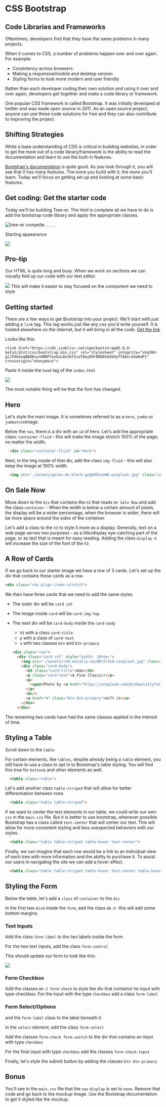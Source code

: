 # CSS Bootstrap

## Code Libraries and Frameworks

Oftentimes, developers find that they have the same problems in many projects.

When it comes to CSS, a number of problems happen over and over again. For example:
- Consistency across browsers
- Making a responsive/mobile and desktop version
- Styling forms to look more modern and user friendly

Rather than each developer coding their own solution and using it over and over again, developers get together and make a code library or framework.

One popular CSS framework is called Bootstrap. It was initially developed at twitter and was made open source in 2011. As an open source project, anyone can use these code solutions for free and they can also contribute to improving the project.

## Shifting Strategies

While a base understanding of CSS is critical in building websites, in order to get the most out of a code library/framework is the ability to read the documentation and learn to use the built-in features.

[Bootstrap's documentation](https://getbootstrap.com/docs/5.0/getting-started/introduction/) is quite good. As you look through it, you will see that it has many features. The more you build with it, the more you'll learn. Today we'll focus on getting set up and looking at some basic features.

## Get coding: Get the starter code

Today we'll be building Tree-er. The html is complete all we have to do is add the bootstrap code library and apply the appropriate classes.

![tree-er compelte](./assets/tree-er-complete.html.png)
..
..
..

Starting appearance

![](./assets/tree-er-start.png)

## Pro-tip

Our HTML is quite long and busy. When we work on sections we can visually fold up our code with our text editor.

![](./assets/code-folding.gif)
This will make it easier to stay focused on the component we need to style


## Getting started

There are a few ways to get Bootstrap into your project. We'll start with just adding a `link` tag. This tag works just like any css you'd write yourself. It is hosted elsewhere on the internet, but it will bring in all the code.
[Get the link](https://getbootstrap.com/docs/5.0/getting-started/introduction/)

Looks like this:

`<link href="https://cdn.jsdelivr.net/npm/bootstrap@5.0.0-beta1/dist/css/bootstrap.min.css" rel="stylesheet" integrity="sha384-giJF6kkoqNQ00vy+HMDP7azOuL0xtbfIcaT9wjKHr8RbDVddVHyTfAAsrekwKmP1" crossorigin="anonymous">`


Paste it inside the `head` tag of the `index.html`


![](./assets/tree-er-start-bootstrap-link.png)

The most notable thing will be that the font has changed.

## Hero

Let's style the main image. It is sometimes referred to as a `hero`, `jumbo` or `jumbotron`image.

Below the `nav`, there is a div with an `id` of hero. Let's add the appropriate class: `container-fluid` - this will make the image stretch 100% of the page, no matter the width.

```html
  <div class="container-fluid" id="hero">
```
Next, in the img inside of that div, add the class `img-fluid` - this will also keep the image at 100% width.

```html
  <img src="./assets/geran-de-klerk-qzgN45hseN0-unsplash.jpg" class="img-fluid" alt="forest view">
```

## On Sale Now

Move down to the `div` that contains the `h3` that reads `On Sale Now` and add the class `container` - When the width is below a certain amount of pixels, the display will be a wider percentage, when the browser is wider, there will be more space around the sides of the container.

Let's add a class to the `h3` to style it more as a display. Generally, text on a web page serves two purposes - as a title/display eye-catching part of the page, or as text that is meant for easy reading. Adding the class `display-4` will increase the size of the font of the `h3`

## A Row of Cards

If we go back to our starter image we have a row of 3 cards. Let's set up the div that contains these cards as a row.

```html
<div class="row align-items-stretch">
```

We then have three cards that we need to add the same styles

- The outer div will be `card col`
- The image inside `card` will be `card-img-top`
- The next div will be `card-body` inside the `card-body`
  - `h5` with a class `card-title`
  - `p` with a class of `card-text`
  - `a` with two classes `btn` and `btn-primary`

  ```html
  <div class="row">
    <div class="card col" style="width: 18rem;">
      <img src="./assets/rob-mulally-oacHEtIlXsA-unsplash.jpg" class="card-img-top" alt="oak">
      <div class="card-body">
        <h5 class="card-title">Oak</h5>
        <p class="card-text">A Fine Classic!</p>
        <p>
          <span>Photo by <a href="https://unsplash.com/@robmulally?utm_source=unsplash&amp;utm_medium=referral&amp;utm_content=creditCopyText">Rob Mulally</a> on <a href="https://unsplash.com/s/photos/oak?utm_source=unsplash&amp;utm_medium=referral&amp;utm_content=creditCopyText">Unsplash</a></span>
        </p>
        <br/>
        <a href="#" class="btn btn-primary">Gift it</a>
      </div>
    </div>
  ```


The remaining two cards have had the same classes applied in the interest of time.


## Styling a Table

Scroll down to the `table`

For certain elements, like `tables`, despite already being a `table` element, you still have to use a class to opt in to Bootstrap's table styling.  You will find this true  for `button`s and other elements as well.

```html
  <table class="table">
```

Let's add another class `table-striped` that will allow for better differentiation between rows

```html
  <table class="table table-striped">
```

If we want to center the text elements in our table, we could write our own `css` in the `main.css` file. But it is better to use bootstrap, whenever possible. Bootstrap has a class called `text-center` that will center our text. This will allow for more consistent styling and less unexpected behaviors with our styles.

```html
  <table class="table table-striped table-hover text-center">
```

Finally, we can imagine that each row would be a link to an individual view of each tree with more information and the ability to purchase it. To assist our users in navigating the site we can add a hover effect.

```html
  <table class="table table-striped table-hover text-center table-hover">
```


## Styling the Form

Below the table, let's add a `class` of `container` to the `div`

In the first two  `div`s inside the `form`, add the class `mb-3`- this will add some bottom margins.


### Text Inputs

Add the class `form-label` to the two labels inside the form.

For the two text inputs, add the class `form-control`

This should update our form to look like this:

![](./assets/form-text-input-styled.png)

### Form Checkbox

Add the classes `mb-3 form-check` to style the div that containst he input with type checkbox.
For the input with the type `checkbox` add a class `form-label`

### Form Select/Options

and the `form-label` class to the label beneath it.

In the `select` element, add the class `form-select`


Add the classes `form-check form-switch` to the div that contains an input with type `checkbox`

For the final input with type `checkbox` add the classes `form-check-input`

Finally, let's style the submit button by adding the classes `btn btn-primary`


## Bonus

You'll see in the `main.css` file that the `nav` `display` is set to `none`. Remove that code and go back to the mockup image. Use the Bootstrap documentation to get it styled like the mockup. 
